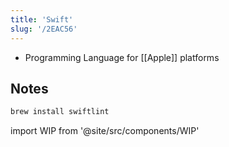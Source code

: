 ```yaml
---
title: 'Swift'
slug: '/2EAC56'
---
```


- Programming Language for [[Apple]] platforms

## Notes

```bash
brew install swiftlint
```

import WIP from '@site/src/components/WIP'

<WIP />

